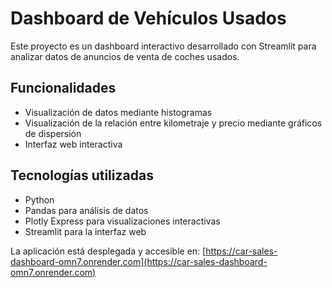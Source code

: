 # Dashboard de Vehículos Usados

Este proyecto es un dashboard interactivo desarrollado con Streamlit para analizar datos de anuncios de venta de coches usados.

## Funcionalidades
- Visualización de datos mediante histogramas
- Visualización de la relación entre kilometraje y precio mediante gráficos de dispersión
- Interfaz web interactiva

## Tecnologías utilizadas
- Python
- Pandas para análisis de datos
- Plotly Express para visualizaciones interactivas
- Streamlit para la interfaz web

La aplicación está desplegada y accesible en: [https://car-sales-dashboard-omn7.onrender.com](https://car-sales-dashboard-omn7.onrender.com)

